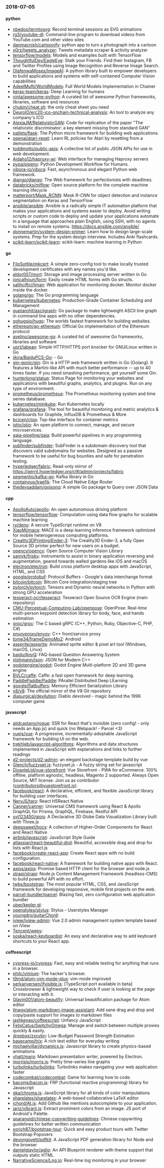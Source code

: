 ### 2018-07-05

#### python
* [nbedos/termtosvg](https://github.com/nbedos/termtosvg): Record terminal sessions as SVG animations
* [rg3/youtube-dl](https://github.com/rg3/youtube-dl): Command-line program to download videos from YouTube.com and other video sites
* [danmacnish/cartoonify](https://github.com/danmacnish/cartoonify): python app to turn a photograph into a cartoon
* [x0rz/tweets_analyzer](https://github.com/x0rz/tweets_analyzer): Tweets metadata scraper & activity analyzer
* [tensorflow/models](https://github.com/tensorflow/models): Models and examples built with TensorFlow
* [ThoughtfulDev/EagleEye](https://github.com/ThoughtfulDev/EagleEye): Stalk your Friends. Find their Instagram, FB and Twitter Profiles using Image Recognition and Reverse Image Search.
* [OlafenwaMoses/ImageAI](https://github.com/OlafenwaMoses/ImageAI): A python library built to empower developers to build applications and systems with self-contained Computer Vision capabilities
* [AdeelMufti/WorldModels](https://github.com/AdeelMufti/WorldModels): Full World Models Implementation in Chainer
* [keras-team/keras](https://github.com/keras-team/keras): Deep Learning for humans
* [vinta/awesome-python](https://github.com/vinta/awesome-python): A curated list of awesome Python frameworks, libraries, software and resources
* [chubin/cheat.sh](https://github.com/chubin/cheat.sh): the only cheat sheet you need
* [DeuroIO/erc20-ico-onchain-technical-analysis](https://github.com/DeuroIO/erc20-ico-onchain-technical-analysis): An tool to analyze any company's ICO
* [AlexiaJM/RelativisticGAN](https://github.com/AlexiaJM/RelativisticGAN): Code for replication of the paper "The relativistic discriminator: a key element missing from standard GAN"
* [pallets/flask](https://github.com/pallets/flask): The Python micro framework for building web applications.
* [openai/atari-reset](https://github.com/openai/atari-reset): Learn RL policies for Atari by resetting from a demonstration
* [toddmotto/public-apis](https://github.com/toddmotto/public-apis): A collective list of public JSON APIs for use in web development.
* [Aidaho12/haproxy-wi](https://github.com/Aidaho12/haproxy-wi): Web interface for managing Haproxy servers
* [pypa/pipenv](https://github.com/pypa/pipenv): Python Development Workflow for Humans.
* [vibora-io/vibora](https://github.com/vibora-io/vibora): Fast, asynchronous and elegant Python web framework.
* [django/django](https://github.com/django/django): The Web framework for perfectionists with deadlines.
* [databricks/mlflow](https://github.com/databricks/mlflow): Open source platform for the complete machine learning lifecycle
* [matterport/Mask_RCNN](https://github.com/matterport/Mask_RCNN): Mask R-CNN for object detection and instance segmentation on Keras and TensorFlow
* [ansible/ansible](https://github.com/ansible/ansible): Ansible is a radically simple IT automation platform that makes your applications and systems easier to deploy. Avoid writing scripts or custom code to deploy and update your applications  automate in a language that approaches plain English, using SSH, with no agents to install on remote systems. https://docs.ansible.com/ansible/
* [donnemartin/system-design-primer](https://github.com/donnemartin/system-design-primer): Learn how to design large-scale systems. Prep for the system design interview. Includes Anki flashcards.
* [scikit-learn/scikit-learn](https://github.com/scikit-learn/scikit-learn): scikit-learn: machine learning in Python

#### go
* [FiloSottile/mkcert](https://github.com/FiloSottile/mkcert): A simple zero-config tool to make locally trusted development certificates with any names you'd like.
* [aldor007/mort](https://github.com/aldor007/mort): Storage and image processing server written in Go
* [joncalhoun/form](https://github.com/joncalhoun/form): Easily create HTML forms with Go structs.
* [salihciftci/liman](https://github.com/salihciftci/liman): Web application for monitoring docker. Monitor docker inside the docker.
* [golang/go](https://github.com/golang/go): The Go programming language
* [kubernetes/kubernetes](https://github.com/kubernetes/kubernetes): Production-Grade Container Scheduling and Management
* [guptarohit/asciigraph](https://github.com/guptarohit/asciigraph): Go package to make lightweight ASCII line graph  in command line apps with no other dependencies.
* [gohugoio/hugo](https://github.com/gohugoio/hugo): The worlds fastest framework for building websites.
* [ethereum/go-ethereum](https://github.com/ethereum/go-ethereum): Official Go implementation of the Ethereum protocol
* [avelino/awesome-go](https://github.com/avelino/awesome-go): A curated list of awesome Go frameworks, libraries and software
* [uprt/labean](https://github.com/uprt/labean): Simple HTTP/HTTPS port knocker for GNU/Linux written in Go
* [iikira/BaiduPCS-Go](https://github.com/iikira/BaiduPCS-Go):  - Go
* [gin-gonic/gin](https://github.com/gin-gonic/gin): Gin is a HTTP web framework written in Go (Golang). It features a Martini-like API with much better performance -- up to 40 times faster. If you need smashing performance, get yourself some Gin.
* [hunterlong/statup](https://github.com/hunterlong/statup): Status Page for monitoring your websites and applications with beautiful graphs, analytics, and plugins. Run on any type of environment.
* [prometheus/prometheus](https://github.com/prometheus/prometheus): The Prometheus monitoring system and time series database.
* [kubernetes/minikube](https://github.com/kubernetes/minikube): Run Kubernetes locally
* [grafana/grafana](https://github.com/grafana/grafana): The tool for beautiful monitoring and metric analytics & dashboards for Graphite, InfluxDB & Prometheus & More
* [bcicen/ctop](https://github.com/bcicen/ctop): Top-like interface for container metrics
* [istio/istio](https://github.com/istio/istio): An open platform to connect, manage, and secure microservices.
* [gaia-pipeline/gaia](https://github.com/gaia-pipeline/gaia): Build powerful pipelines in any programming language.
* [subfinder/subfinder](https://github.com/subfinder/subfinder): SubFinder is a subdomain discovery tool that discovers valid subdomains for websites. Designed as a passive framework to be useful for bug bounties and safe for penetration testing.
* [hyperledger/fabric](https://github.com/hyperledger/fabric): Read-only mirror of https://gerrit.hyperledger.org/r/#/admin/projects/fabric
* [segmentio/kafka-go](https://github.com/segmentio/kafka-go): Kafka library in Go
* [containous/traefik](https://github.com/containous/traefik): The Cloud Native Edge Router
* [thedevsaddam/gojsonq](https://github.com/thedevsaddam/gojsonq): A simple Go package to Query over JSON Data

#### cpp
* [ApolloAuto/apollo](https://github.com/ApolloAuto/apollo): An open autonomous driving platform
* [tensorflow/tensorflow](https://github.com/tensorflow/tensorflow): Computation using data flow graphs for scalable machine learning
* [ry/deno](https://github.com/ry/deno): A secure TypeScript runtime on V8
* [XiaoMi/mace](https://github.com/XiaoMi/mace): MACE is a deep learning inference framework optimized for mobile heterogeneous computing platforms.
* [Creality3DPrinting/Ender-3](https://github.com/Creality3DPrinting/Ender-3): The Creality3D Ender-3, a fully Open Source 3D printer perfect for new users on a budget.
* [opencv/opencv](https://github.com/opencv/opencv): Open Source Computer Vision Library
* [samyk/frisky](https://github.com/samyk/frisky): Instruments to assist in binary application reversing and augmentation, geared towards walled gardens like iOS and macOS
* [electron/electron](https://github.com/electron/electron): Build cross platform desktop apps with JavaScript, HTML, and CSS
* [google/protobuf](https://github.com/google/protobuf): Protocol Buffers - Google's data interchange format
* [bitcoin/bitcoin](https://github.com/bitcoin/bitcoin): Bitcoin Core integration/staging tree
* [pytorch/pytorch](https://github.com/pytorch/pytorch): Tensors and Dynamic neural networks in Python with strong GPU acceleration
* [tesseract-ocr/tesseract](https://github.com/tesseract-ocr/tesseract): Tesseract Open Source OCR Engine (main repository)
* [CMU-Perceptual-Computing-Lab/openpose](https://github.com/CMU-Perceptual-Computing-Lab/openpose): OpenPose: Real-time multi-person keypoint detection library for body, face, and hands estimation
* [grpc/grpc](https://github.com/grpc/grpc): The C based gRPC (C++, Python, Ruby, Objective-C, PHP, C#)
* [envoyproxy/envoy](https://github.com/envoyproxy/envoy): C++ front/service proxy
* [tome34/frameDemoMo2](https://github.com/tome34/frameDemoMo2): Android
* [aseprite/aseprite](https://github.com/aseprite/aseprite): Animated sprite editor & pixel art tool (Windows, macOS, Linux)
* [baidu/AnyQ](https://github.com/baidu/AnyQ): FAQ-based Question Answering System
* [nlohmann/json](https://github.com/nlohmann/json): JSON for Modern C++
* [godotengine/godot](https://github.com/godotengine/godot): Godot Engine  Multi-platform 2D and 3D game engine
* [BVLC/caffe](https://github.com/BVLC/caffe): Caffe: a fast open framework for deep learning.
* [PaddlePaddle/Paddle](https://github.com/PaddlePaddle/Paddle): PArallel Distributed Deep LEarning
* [google/flatbuffers](https://github.com/google/flatbuffers): Memory Efficient Serialization Library
* [v8/v8](https://github.com/v8/v8): The official mirror of the V8 Git repository
* [diasurgical/devilution](https://github.com/diasurgical/devilution): Diablo devolved - magic behind the 1996 computer game

#### javascript
* [alidcastano/rogue](https://github.com/alidcastano/rogue): SSR for React that's invisible (zero config! - only needs an App.js) and quick (no Webpack! - Parcel <3)
* [vuejs/vue](https://github.com/vuejs/vue):  A progressive, incrementally-adoptable JavaScript framework for building UI on the web.
* [trekhleb/javascript-algorithms](https://github.com/trekhleb/javascript-algorithms): Algorithms and data structures implemented in JavaScript with explanations and links to further readings
* [d2-projects/d2-admin](https://github.com/d2-projects/d2-admin): an elegant backstage template build by vue
* [Glench/fuzzyset.js](https://github.com/Glench/fuzzyset.js): fuzzyset.js - A fuzzy string set for javascript
* [DivanteLtd/vue-storefront](https://github.com/DivanteLtd/vue-storefront): Vue Storefront - PWA for eCommerce. 100% offline, platform agnostic, headless, Magento 2 supported. Always Open Source, MIT license. Join us as contributor (contributors@vuestorefront.io).
* [facebook/react](https://github.com/facebook/react): A declarative, efficient, and flexible JavaScript library for building user interfaces.
* [NervJS/taro](https://github.com/NervJS/taro):  React H5React Native 
* [Canner/canner](https://github.com/Canner/canner):  Universal CMS framework using React & Apollo GraphQL for Prisma, GraphQL, Firebase, Restful API
* [syt123450/giojs](https://github.com/syt123450/giojs):  A Declarative 3D Globe Data Visualization Library built with Three.js
* [deepsweet/hocs](https://github.com/deepsweet/hocs):  A collection of Higher-Order Components for React and React Native
* [airbnb/javascript](https://github.com/airbnb/javascript): JavaScript Style Guide
* [atlassian/react-beautiful-dnd](https://github.com/atlassian/react-beautiful-dnd): Beautiful, accessible drag and drop for lists with React.js
* [facebook/create-react-app](https://github.com/facebook/create-react-app): Create React apps with no build configuration.
* [facebook/react-native](https://github.com/facebook/react-native): A framework for building native apps with React.
* [axios/axios](https://github.com/axios/axios): Promise based HTTP client for the browser and node.js
* [strapi/strapi](https://github.com/strapi/strapi):  Node.js Content Management Framework (headless-CMS) to build powerful API with no effort.
* [twbs/bootstrap](https://github.com/twbs/bootstrap): The most popular HTML, CSS, and JavaScript framework for developing responsive, mobile first projects on the web.
* [parcel-bundler/parcel](https://github.com/parcel-bundler/parcel):  Blazing fast, zero configuration web application bundler
* [uber/kepler.gl](https://github.com/uber/kepler.gl): 
* [openstyles/stylus](https://github.com/openstyles/stylus): Stylus - Userstyles Manager
* [youngdro/guitarChord](https://github.com/youngdro/guitarChord): 
* [iview/iview-admin](https://github.com/iview/iview-admin): Vue 2.0 admin management system template based on iView
* [Tencent/wepy](https://github.com/Tencent/wepy): 
* [soska/react-keyboardist](https://github.com/soska/react-keyboardist): An easy and declarative way to add keyboard shortcuts to your React app.

#### coffeescript
* [cypress-io/cypress](https://github.com/cypress-io/cypress): Fast, easy and reliable testing for anything that runs in a browser.
* [philc/vimium](https://github.com/philc/vimium): The hacker's browser.
* [t9md/atom-vim-mode-plus](https://github.com/t9md/atom-vim-mode-plus): vim-mode improved
* [serkanyersen/ifvisible.js](https://github.com/serkanyersen/ifvisible.js): [TypeScript port available in beta] Crossbrowser & lightweight way to check if user is looking at the page or interacting with it.
* [Glavin001/atom-beautify](https://github.com/Glavin001/atom-beautify):  Universal beautification package for Atom editor
* [tlnagy/atom-markdown-image-assistant](https://github.com/tlnagy/atom-markdown-image-assistant): Add sane drag and drop and copy/paste support for images to markdown files
* [jashkenas/coffeescript](https://github.com/jashkenas/coffeescript): Unfancy JavaScript
* [FelisCatus/SwitchyOmega](https://github.com/FelisCatus/SwitchyOmega): Manage and switch between multiple proxies quickly & easily.
* [dropbox/zxcvbn](https://github.com/dropbox/zxcvbn): Low-Budget Password Strength Estimation
* [basecamp/trix](https://github.com/basecamp/trix): A rich text editor for everyday writing
* [michaelvillar/dynamics.js](https://github.com/michaelvillar/dynamics.js): Javascript library to create physics-based animations
* [yhatt/marp](https://github.com/yhatt/marp): Markdown presentation writer, powered by Electron.
* [morrisjs/morris.js](https://github.com/morrisjs/morris.js): Pretty time-series line graphs
* [turbolinks/turbolinks](https://github.com/turbolinks/turbolinks): Turbolinks makes navigating your web application faster
* [codecombat/codecombat](https://github.com/codecombat/codecombat): Game for learning how to code.
* [baconjs/bacon.js](https://github.com/baconjs/bacon.js): FRP (functional reactive programming) library for Javascript
* [gka/chroma.js](https://github.com/gka/chroma.js): JavaScript library for all kinds of color manipulations
* [sharelatex/sharelatex](https://github.com/sharelatex/sharelatex): A web-based collaborative LaTeX editor
* [ichord/At.js](https://github.com/ichord/At.js): Add Github like mentions autocomplete to your application.
* [jariz/vibrant.js](https://github.com/jariz/vibrant.js): Extract prominent colors from an image. JS port of Android's Palette.
* [sparanoid/chinese-copywriting-guidelines](https://github.com/sparanoid/chinese-copywriting-guidelines): Chinese copywriting guidelines for better written communication
* [sorich87/bootstrap-tour](https://github.com/sorich87/bootstrap-tour): Quick and easy product tours with Twitter Bootstrap Popovers
* [devongovett/pdfkit](https://github.com/devongovett/pdfkit): A JavaScript PDF generation library for Node and the browser
* [danielgtaylor/aglio](https://github.com/danielgtaylor/aglio): An API Blueprint renderer with theme support that outputs static HTML
* [NarrativeScience/Log.io](https://github.com/NarrativeScience/Log.io): Real-time log monitoring in your browser
